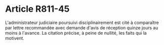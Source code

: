 # Article R811-45

L'administrateur judiciaire poursuivi disciplinairement est cité à comparaître par lettre recommandée avec demande d'avis de réception quinze jours au moins à l'avance. La citation précise, à peine de nullité, les faits qui la motivent.